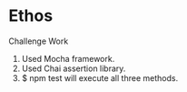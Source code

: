 # Ethos
Challenge Work
1. Used Mocha framework. 
2. Used Chai assertion library.
3. $ npm test will execute all three methods.